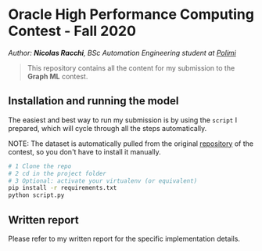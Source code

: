 # Oracle High Performance Computing Contest - Fall 2020

_Author: **Nicolas Racchi**, BSc Automation Engineering student at [Polimi](https://www.polimi.it)_

> This repository contains all the content for my submission to the **Graph ML** contest.

## Installation and running the model

The easiest and best way to run my submission is by using the `script` I prepared, which will cycle
through all the steps automatically.

NOTE: The dataset is automatically pulled from the original [repository](https://github.com/AlbertoParravicini/high-performance-graph-analytics-2020/tree/main/track-ml/data) of the contest, so you don't have to install it manually.

```bash
# 1 Clone the repo
# 2 cd in the project folder
# 3 Optional: activate your virtualenv (or equivalent)
pip install -r requirements.txt
python script.py
```

## Written report

Please refer to my written report for the specific implementation details.
